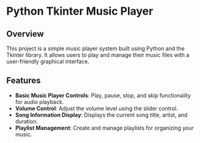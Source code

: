 # Python Tkinter Music Player


## Overview

This project is a simple music player system built using Python and the Tkinter library. It allows users to play and manage their music files with a user-friendly graphical interface.

## Features

- **Basic Music Player Controls**: Play, pause, stop, and skip functionality for audio playback.
- **Volume Control**: Adjust the volume level using the slider control.
- **Song Information Display**: Displays the current song title, artist, and duration.
- **Playlist Management**: Create and manage playlists for organizing your music.
